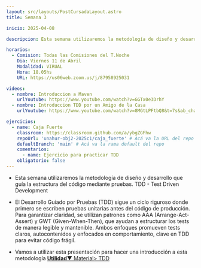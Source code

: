 ```yaml
---
layout: src/layouts/PostCursadaLayout.astro
title: Semana 3

inicio: 2025-04-08

descripcion: Esta semana utilizaremos la metodología de diseño y desarrollo que guía la estructura del código mediante pruebas. TDD

horarios:
  - Comision: Todas las Comisiones del T.Noche
    Dia: Viernes 11 de Abril
    Modalidad: VIRUAL
    Hora: 18.05hs
    URL: https://us06web.zoom.us/j/87958925031

videos:
  - nombre: Introduccion a Maven
    urlYoutube: https://www.youtube.com/watch?v=GGTx0e3DrhY
  - nombre: Introduccion TDD por un Amigo de la Casa
    urlYoutube: https://www.youtube.com/watch?v=8MGtLPFtbQ8&t=7s&ab_channel=ElSurtambi%C3%A9nprograma

ejercicios:
  - name: Caja Fuerte
    classroom: https://classroom.github.com/a/ybgZGFhw
    repoUrl: 'unahur-obj2-2025c1/caja_fuerte' # Acá va la URL del repo sin el "https://github.com/"
    defaultBranch: 'main' # Acá va la rama default del repo
    comentarios:
      - name: Ejercicio para practicar TDD
    obligatorio: false
---
```


- Esta semana utilizaremos la metodología de diseño y desarrollo que guía la estructura del código mediante pruebas. TDD - Test Driven Development

- El Desarrollo Guiado por Pruebas (TDD) sigue un ciclo riguroso donde primero se escriben pruebas unitarias antes del código de producción. Para garantizar claridad, se utilizan patrones como AAA (Arrange-Act-Assert) y GWT (Given-When-Then), que ayudan a estructurar los tests de manera legible y mantenible. Ambos enfoques promueven tests claros, autocontenidos y enfocados en comportamiento, clave en TDD para evitar código frágil.

- Vamos a utilizar esta presentación para hacer una introducción a esta metodología <a href="/material#tdd" target="_blank">**Utilidad**▼ Material> TDD</a>
